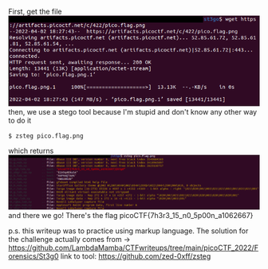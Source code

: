 First, get the file <br />
![this works](img/st3go.png)
then, we use a stego tool because I'm stupid and don't know any other way to do it
```
$ zsteg pico.flag.png
```
which returns <br />
![results](img/zsteg_command.png)
and there we go! There's the flag
picoCTF{7h3r3_15_n0_5p00n_a1062667}

p.s.
this writeup was to practice using markup language. The solution for the challenge actually comes from ->
https://github.com/LambdaMamba/CTFwriteups/tree/main/picoCTF_2022/Forensics/St3g0
link to tool: https://github.com/zed-0xff/zsteg
